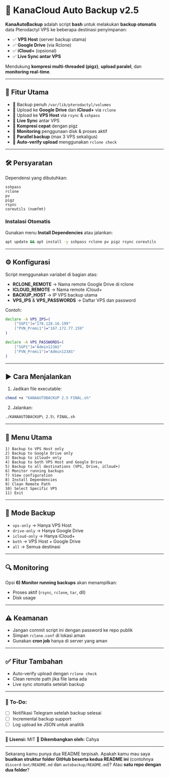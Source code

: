 # 🔄 KanaCloud Auto Backup v2.5

**KanaAutoBackup** adalah script **bash** untuk melakukan **backup otomatis** data Pterodactyl VPS ke beberapa destinasi penyimpanan:

* ✅ **VPS Host** (server backup utama)
* ✅ **Google Drive** (via Rclone)
* ✅ **iCloud+** (opsional)
* ✅ **Live Sync antar VPS**

Mendukung **kompresi multi-threaded (pigz)**, **upload paralel**, dan **monitoring real-time**.

---

## 📂 Fitur Utama

* 🔹 Backup penuh `/var/lib/pterodactyl/volumes`
* 🔹 Upload ke **Google Drive** dan **iCloud+** via `rclone`
* 🔹 Upload ke **VPS Host** via `rsync` & `sshpass`
* 🔹 **Live Sync** antar VPS
* 🔹 **Kompresi cepat** dengan pigz
* 🔹 **Monitoring** penggunaan disk & proses aktif
* 🔹 **Parallel backup** (max 3 VPS sekaligus)
* 🔹 **Auto-verify upload** menggunakan `rclone check`

---

## 🛠️ Persyaratan

Dependensi yang dibutuhkan:

```
sshpass
rclone
pv
pigz
rsync
coreutils (numfmt)
```

### Instalasi Otomatis

Gunakan menu **Install Dependencies** atau jalankan:

```bash
apt update && apt install -y sshpass rclone pv pigz rsync coreutils
```

---

## ⚙️ Konfigurasi

Script menggunakan variabel di bagian atas:

* **RCLONE\_REMOTE** → Nama remote Google Drive di rclone
* **ICLOUD\_REMOTE** → Nama remote iCloud+
* **BACKUP\_HOST** → IP VPS backup utama
* **VPS\_IPS** & **VPS\_PASSWORDS** → Daftar VPS dan password

Contoh:

```bash
declare -A VPS_IPS=(
    ["SGP1"]="178.128.16.199"
    ["PVN_Premi1"]="167.172.77.159"
)

declare -A VPS_PASSWORDS=(
    ["SGP1"]="Admin123AS"
    ["PVN_Premi1"]="Admin123AS"
)
```

---

## ▶️ Cara Menjalankan

1. Jadikan file executable:

```bash
chmod +x "KANAAUTOBACKUP 2.5 FINAL.sh"
```

2. Jalankan:

```bash
./KANAAUTOBACKUP\ 2.5\ FINAL.sh
```

---

## 📜 Menu Utama

```
1) Backup to VPS Host only
2) Backup to Google Drive only
3) Backup to iCloud+ only
4) Backup to both VPS Host and Google Drive
5) Backup to all destinations (VPS, Drive, iCloud+)
6) Monitor running backups
7) View configuration
8) Install Dependencies
9) Clean Remote Path
10) Select Specific VPS
11) Exit
```

---

## 📌 Mode Backup

* `vps-only` → Hanya VPS Host
* `drive-only` → Hanya Google Drive
* `icloud-only` → Hanya iCloud+
* `both` → VPS Host + Google Drive
* `all` → Semua destinasi

---

## 🔍 Monitoring

Opsi **6) Monitor running backups** akan menampilkan:

* Proses aktif (`rsync`, `rclone`, `tar`, dll)
* Disk usage

---

## ⚠️ Keamanan

* Jangan commit script ini dengan password ke repo publik
* Simpan `rclone.conf` di lokasi aman
* Gunakan **cron job** hanya di server yang aman

---

## ✅ Fitur Tambahan

* Auto-verify upload dengan `rclone check`
* Clean remote path jika file lama ada
* Live sync otomatis setelah backup

---

### 🧩 To-Do:

* [ ] Notifikasi Telegram setelah backup selesai
* [ ] Incremental backup support
* [ ] Log upload ke JSON untuk analitik

---

📌 **Lisensi:** MIT
📌 **Dikembangkan oleh:** Cahya

---

Sekarang kamu punya dua README terpisah.
Apakah kamu mau saya **buatkan struktur folder GitHub beserta kedua README ini** (contohnya `discord-bot/README.md` dan `autobackup/README.md`)? Atau **satu repo dengan dua folder**?
